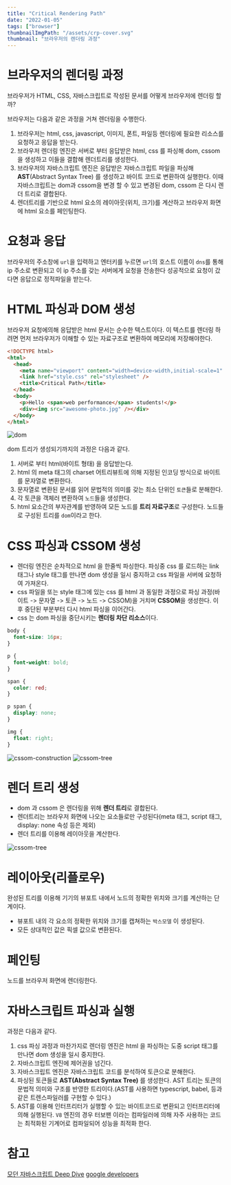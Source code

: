 ```yaml
---
title: "Critical Rendering Path"
date: "2022-01-05"
tags: ["browser"]
thumbnailImgPath: "/assets/crp-cover.svg"
thumbnail: "브라우저의 렌더링 과정"
---
```


# 브라우저의 렌더링 과정

브라우저가 HTML, CSS, 자바스크립트로 작성된 문서를 어떻게 브라우저에 렌더링 할까?

브라우저는 다음과 같은 과정을 거쳐 렌더링을 수행한다.

1. 브라우저는 html, css, javascript, 이미지, 폰트, 파일등 렌더링에 필요한 리소스를 요청하고 응답을 받는다.
2. 브라우저 렌더링 엔진은 서버로 부터 응답받은 html, css 를 파싱해 dom, cssom 을 생성하고 이들을 결합해 렌더트리를 생성한다.
3. 브라우저의 자바스크립트 엔진은 응답받은 자바스크립트 파일을 파싱해 **AST**(Abstract Syntax Tree) 를 생성하고 바이트 코드로 변환하여 실행한다. 이때 자바스크립트는 dom과 cssom을 변경 할 수 있고 변경된 dom, cssom 은 다시 렌더 트리로 결합된다.
4. 렌더트리를 기반으로 html 요소의 레이아웃(위치, 크기)를 계산하고 브라우저 화면에 html 요소를 페인팅한다.

# 요청과 응답

브라우저의 주소창에 `url`을 입력하고 엔터키를 누르면 `url`의 호스트 이름이 `dns`를 통해 ip 주소로 변환되고 이 ip 주소를 갖는 서버에게 요청을 전송한다 성공적으로 요청이 갔다면 응답으로 정적파일을 받는다.

# HTML 파싱과 DOM 생성

브라우저 요청에의해 응답받은 html 문서는 순수한 텍스트이다. 이 텍스트를 렌더링 하려면 먼저 브라우저가 이해할 수 있는 자료구조로 변환하여 메모리에 저장해야한다.

```html
<!DOCTYPE html>
<html>
  <head>
    <meta name="viewport" content="width=device-width,initial-scale=1" />
    <link href="style.css" rel="stylesheet" />
    <title>Critical Path</title>
  </head>
  <body>
    <p>Hello <span>web performance</span> students!</p>
    <div><img src="awesome-photo.jpg" /></div>
  </body>
</html>
```

![dom](/assets/dom.png)

dom 트리가 생성되기까지의 과정은 다음과 같다.

1. 서버로 부터 html(바이트 형태) 을 응답받는다.
2. html 의 meta 태그의 charset 어트리뷰트에 의해 지정된 인코딩 방식으로 바이트를 문자열로 변환한다.
3. 문자열로 변환된 문서를 읽어 문법적의 의미를 갖는 최소 단위인 `토큰`들로 분해한다.
4. 각 토큰을 객체러 변환하여 `노드`들을 생성한다.
5. html 요소간의 부자관계를 반영하여 모든 노드를 **트리 자료구조**로 구성한다. 노드들로 구성된 트리를 `dom`이라고 한다.

# CSS 파싱과 CSSOM 생성

- 렌더링 엔진은 순차적으로 html 을 한줄씩 파싱한다. 파싱중 css 를 로드하는 link 태그나 style 태그를 만나면 dom 생성을 일시 중지하고 css 파일을 서버에 요청하여 가져온다.
- css 파일을 또는 style 태그에 있는 css 를 html 과 동일한 과정으로 파싱 과정(바이트 -> 문자열 -> 토큰 -> 노드 -> CSSOM)을 거치며 **CSSOM**을 생성한다. 이후 중단된 부분부터 다시 html 파싱을 이어간다.
- css 는 dom 파싱을 중단시키는 **렌더링 차단 리소스**이다.

```css
body {
  font-size: 16px;
}

p {
  font-weight: bold;
}

span {
  color: red;
}

p span {
  display: none;
}

img {
  float: right;
}
```

![cssom-construction](/assets/cssom-construction.png)
![cssom-tree](/assets/cssom-tree.png)

# 렌더 트리 생성

- dom 과 cssom 은 렌더링을 위해 **렌더 트리**로 결합된다.
- 렌더트리는 브라우저 화면에 나오는 요소들로만 구성된다(meta 태그, script 태그, display: none 속성 등은 제외)
- 렌더 트리를 이용해 레이아웃을 계산한다.

![cssom-tree](/assets/render-tree.png)

# 레이아웃(리플로우)

완성된 트리를 이용해 기기의 뷰포트 내에서 노드의 정확한 위치와 크기를 계산하는 단계이다.

- 뷰포트 내의 각 요소의 정확한 위치와 크기를 캡쳐하는 `박스모델` 이 생성된다.
- 모든 상대적인 값은 픽셀 값으로 변환된다.

# 페인팅

노드를 브라우저 화면에 렌더링한다.

# 자바스크립트 파싱과 실행

과정은 다음과 같다.

1. css 파싱 과정과 마찬가지로 렌더링 엔진은 html 을 파싱하는 도중 script 태그를 만나면 dom 생성을 일시 중지한다.
2. 자바스크립트 엔진에 제어권을 넘긴다.
3. 자바스크립트 엔진은 자바스크립트 코드를 분석하여 토큰으로 분해한다.
4. 파싱된 토큰들로 **AST(Abstract Syntax Tree)** 를 생성한다. AST 트리는 토큰의 문법적 의미와 구조를 반영한 트리이다.(AST를 사용하면 typescript, babel, 등과 같은 트렌스파일러를 구현할 수 있다.)
5. AST를 이용해 인터프리터가 실행할 수 있는 바이트코드로 변환되고 인터프리터에 의해 실행된다. `V8` 엔진의 경우 터보팬 이라는 컴파일러에 의해 자주 사용하는 코드는 최적화된 기계어로 컴파일되어 성능을 최적화 한다.

# 참고

[모던 자바스크립트 Deep Dive](http://www.kyobobook.co.kr/product/detailViewKor.laf?ejkGb=KOR&mallGb=KOR&barcode=9791158392239&orderClick=LAG&Kc=)
[google developers](https://developers.google.com/web/fundamentals/performance/critical-rendering-path?hl=ko)
